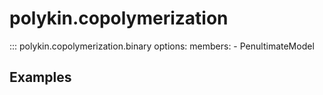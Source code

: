 # polykin.copolymerization

::: polykin.copolymerization.binary
    options:
        members:
            - PenultimateModel

## Examples

<!-- Analyze the behavior of the butyl acrylate and styrene system,
using parameters from the literature.

```python exec="on" source="console"
from polykin.copolymerization import TerminalCopoModel

model = TerminalCopoModel(r1=0.16, r2=0.70, 
        M1='BA', M2='ST', name='BA/ST, 50°C')

print("f1azeo =", model.azeo)
print("F1(f1=0.5) =", model.F1(0.5))
``` -->

